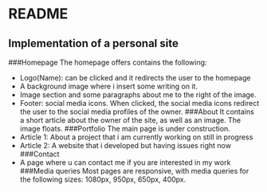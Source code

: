 # README
## Implementation of a personal site
###Homepage
The homepage offers contains the following:
-	Logo(Name): can be clicked and it redirects the user to the homepage
-	A background image where i insert some writing on it.
-   Image section and some paragraphs about me to the right of the image.
-	Footer: social media icons. When clicked, the social media icons
redirect the user to the social media profiles of the owner.
###About
It contains a short article about the owner of the site, as well as an
image. The image floats.
###Portfolio
The main page is under construction.
-	Article 1: About a project that i am currently working on still in progress
-	Article 2: A website that i developed but having issues right now
###Contact
-   A page where u can contact me if you are interested in my work
###Media queries
Most pages are responsive, with media queries for the following sizes:
1080px, 950px, 650px, 400px.
